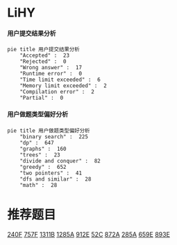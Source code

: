 # LiHY

<!-- tabs:start -->



#### **用户提交结果分析**

```mermaid
pie title 用户提交结果分析
    "Accepted" :  23
    "Rejected" :  0
    "Wrong answer" :  17
    "Runtime error" :  0
    "Time limit exceeded" :  6
    "Memory limit exceeded" :  2
    "Compilation error" :  2
    "Partial" :  0
```

#### **用户做题类型偏好分析**

```mermaid
pie title 用户做题类型偏好分析
    "binary search" :  225
    "dp" :  647
    "graphs" :  160
    "trees" :  23
    "divide and conquer" :  82
    "greedy" :  652
    "two pointers" :  41
    "dfs and similar" :  28
    "math" :  28
```



<!-- tabs:end -->
# 推荐题目
[240F](https://codeforces.com/contest/240/problem/F)
[757F](https://codeforces.com/contest/757/problem/F)
[1311B](https://codeforces.com/contest/1311/problem/B)
[1285A](https://codeforces.com/contest/1285/problem/A)
[912E](https://codeforces.com/contest/912/problem/E)
[52C](https://codeforces.com/contest/52/problem/C)
[872A](https://codeforces.com/contest/872/problem/A)
[285A](https://codeforces.com/contest/285/problem/A)
[659E](https://codeforces.com/contest/659/problem/E)
[893E](https://codeforces.com/contest/893/problem/E)

